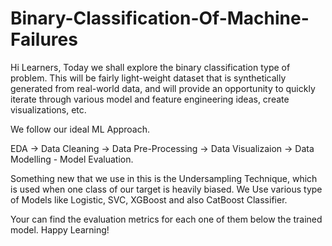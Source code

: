 # Binary-Classification-Of-Machine-Failures

Hi Learners, Today we shall explore the binary classification type of problem.
This will be fairly light-weight dataset that is synthetically generated from real-world data, and will provide an opportunity to quickly iterate through various model and feature engineering ideas, create visualizations, etc.

We follow our ideal ML Approach.

EDA -> Data Cleaning -> Data Pre-Processing -> Data Visualizaion -> Data Modelling - Model Evaluation.

Something new that we use in this is the Undersampling Technique, which is used when one class of our target is heavily biased.
We Use various type of Models like Logistic, SVC, XGBoost and also CatBoost Classifier.

Your can find the evaluation metrics for each one of them below the trained model.
Happy Learning!

